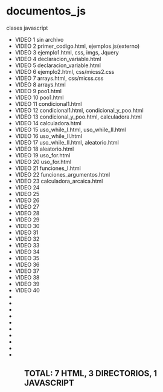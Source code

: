 # documentos_js
clases javascript
<ul>
<li>VIDEO 1 sin archivo</li>
<li>VIDEO 2 primer_codigo.html, ejemplos.js(externo)</li>
<li>VIDEO 3 ejemplo1.html, css, imgs, Jquery</li>
<li>VIDEO 4 declaracion_variable.html</li>
<li>VIDEO 5 declaracion_variable.html</li>
<li>VIDEO 6 ejemplo2.html, css/micss2.css</li>
<li>VIDEO 7 arrays.html, css/micss.css</li>
<li>VIDEO 8 arrays.html</li>
<li>VIDEO 9 poo1.html</li>
<li>VIDEO 10 poo1.html</li>
<li>VIDEO 11 condicional1.html</li>
<li>VIDEO 12 condicional1.html, condicional_y_poo.html</li>
<li>VIDEO 13 condicional_y_poo.html, calculadora.html</li>
<li>VIDEO 14 calculadora.html</li>
<li>VIDEO 15 uso_while_I.html, uso_while_II.html</li>
<li>VIDEO 16 uso_while_II.html</li>
<li>VIDEO 17 uso_while_II.html, aleatorio.html</li> 
<li>VIDEO 18 aleatorio.html</li> 
<li>VIDEO 19 uso_for.html</li>
<li>VIDEO 20 uso_for.html</li>
<li>VIDEO 21 funciones_I.html</li>
<li>VIDEO 22 funciones_argumentos.html</li>
<li>VIDEO 23 calculadora_arcaica.html</li>
<li>VIDEO 24</li>
<li>VIDEO 25</li>
<li>VIDEO 26</li>
<li>VIDEO 27</li>
<li>VIDEO 28</li>
<li>VIDEO 29</li>
<li>VIDEO 30</li>
<li>VIDEO 31</li>
<li>VIDEO 32</li>
<li>VIDEO 33</li>
<li>VIDEO 34</li>
<li>VIDEO 35</li>
<li>VIDEO 36</li>
<li>VIDEO 37</li>
<li>VIDEO 38</li>
<li>VIDEO 39</li>
<li>VIDEO 40</li>
<li></li>
<li></li>
<li></li>
<li></li>
<li></li>
<li></li>
<li></li>
<li></li>
<li></li>
<li></li>
<ul>
<h2>TOTAL: 7 HTML, 3 DIRECTORIOS, 1 JAVASCRIPT</h2>  
